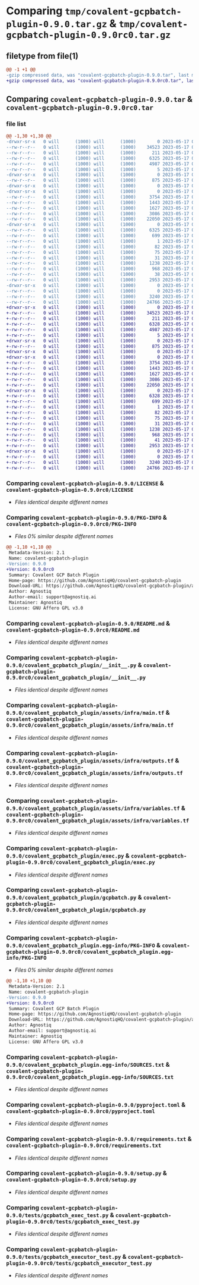 # Comparing `tmp/covalent-gcpbatch-plugin-0.9.0.tar.gz` & `tmp/covalent-gcpbatch-plugin-0.9.0rc0.tar.gz`

## filetype from file(1)

```diff
@@ -1 +1 @@
-gzip compressed data, was "covalent-gcpbatch-plugin-0.9.0.tar", last modified: Wed May 17 01:05:22 2023, max compression
+gzip compressed data, was "covalent-gcpbatch-plugin-0.9.0rc0.tar", last modified: Wed May 17 00:39:22 2023, max compression
```

## Comparing `covalent-gcpbatch-plugin-0.9.0.tar` & `covalent-gcpbatch-plugin-0.9.0rc0.tar`

### file list

```diff
@@ -1,30 +1,30 @@
-drwxr-sr-x   0 will      (1000) will      (1000)        0 2023-05-17 01:05:22.446144 covalent-gcpbatch-plugin-0.9.0/
--rw-r--r--   0 will      (1000) will      (1000)    34523 2023-05-17 00:10:29.000000 covalent-gcpbatch-plugin-0.9.0/LICENSE
--rw-r--r--   0 will      (1000) will      (1000)      211 2023-05-17 00:10:29.000000 covalent-gcpbatch-plugin-0.9.0/MANIFEST.in
--rw-r--r--   0 will      (1000) will      (1000)     6325 2023-05-17 01:05:22.446144 covalent-gcpbatch-plugin-0.9.0/PKG-INFO
--rw-r--r--   0 will      (1000) will      (1000)     4987 2023-05-17 00:10:29.000000 covalent-gcpbatch-plugin-0.9.0/README.md
--rw-r--r--   0 will      (1000) will      (1000)        5 2023-05-17 00:10:29.000000 covalent-gcpbatch-plugin-0.9.0/VERSION
-drwxr-sr-x   0 will      (1000) will      (1000)        0 2023-05-17 01:05:22.445144 covalent-gcpbatch-plugin-0.9.0/covalent_gcpbatch_plugin/
--rw-r--r--   0 will      (1000) will      (1000)      875 2023-05-17 00:10:29.000000 covalent-gcpbatch-plugin-0.9.0/covalent_gcpbatch_plugin/__init__.py
-drwxr-sr-x   0 will      (1000) will      (1000)        0 2023-05-17 01:05:22.445144 covalent-gcpbatch-plugin-0.9.0/covalent_gcpbatch_plugin/assets/
-drwxr-sr-x   0 will      (1000) will      (1000)        0 2023-05-17 01:05:22.446144 covalent-gcpbatch-plugin-0.9.0/covalent_gcpbatch_plugin/assets/infra/
--rw-r--r--   0 will      (1000) will      (1000)     3754 2023-05-17 00:10:29.000000 covalent-gcpbatch-plugin-0.9.0/covalent_gcpbatch_plugin/assets/infra/main.tf
--rw-r--r--   0 will      (1000) will      (1000)     1443 2023-05-17 00:10:29.000000 covalent-gcpbatch-plugin-0.9.0/covalent_gcpbatch_plugin/assets/infra/outputs.tf
--rw-r--r--   0 will      (1000) will      (1000)     1627 2023-05-17 00:10:29.000000 covalent-gcpbatch-plugin-0.9.0/covalent_gcpbatch_plugin/assets/infra/variables.tf
--rw-r--r--   0 will      (1000) will      (1000)     3086 2023-05-17 00:10:29.000000 covalent-gcpbatch-plugin-0.9.0/covalent_gcpbatch_plugin/exec.py
--rw-r--r--   0 will      (1000) will      (1000)    22050 2023-05-17 00:10:29.000000 covalent-gcpbatch-plugin-0.9.0/covalent_gcpbatch_plugin/gcpbatch.py
-drwxr-sr-x   0 will      (1000) will      (1000)        0 2023-05-17 01:05:22.446144 covalent-gcpbatch-plugin-0.9.0/covalent_gcpbatch_plugin.egg-info/
--rw-r--r--   0 will      (1000) will      (1000)     6325 2023-05-17 01:05:22.000000 covalent-gcpbatch-plugin-0.9.0/covalent_gcpbatch_plugin.egg-info/PKG-INFO
--rw-r--r--   0 will      (1000) will      (1000)      699 2023-05-17 01:05:22.000000 covalent-gcpbatch-plugin-0.9.0/covalent_gcpbatch_plugin.egg-info/SOURCES.txt
--rw-r--r--   0 will      (1000) will      (1000)        1 2023-05-17 01:05:22.000000 covalent-gcpbatch-plugin-0.9.0/covalent_gcpbatch_plugin.egg-info/dependency_links.txt
--rw-r--r--   0 will      (1000) will      (1000)       82 2023-05-17 01:05:22.000000 covalent-gcpbatch-plugin-0.9.0/covalent_gcpbatch_plugin.egg-info/entry_points.txt
--rw-r--r--   0 will      (1000) will      (1000)       75 2023-05-17 01:05:22.000000 covalent-gcpbatch-plugin-0.9.0/covalent_gcpbatch_plugin.egg-info/requires.txt
--rw-r--r--   0 will      (1000) will      (1000)       31 2023-05-17 01:05:22.000000 covalent-gcpbatch-plugin-0.9.0/covalent_gcpbatch_plugin.egg-info/top_level.txt
--rw-r--r--   0 will      (1000) will      (1000)     1238 2023-05-17 00:10:29.000000 covalent-gcpbatch-plugin-0.9.0/pyproject.toml
--rw-r--r--   0 will      (1000) will      (1000)      968 2023-05-17 00:10:29.000000 covalent-gcpbatch-plugin-0.9.0/requirements.txt
--rw-r--r--   0 will      (1000) will      (1000)       38 2023-05-17 01:05:22.446144 covalent-gcpbatch-plugin-0.9.0/setup.cfg
--rw-r--r--   0 will      (1000) will      (1000)     2953 2023-05-17 00:27:37.000000 covalent-gcpbatch-plugin-0.9.0/setup.py
-drwxr-sr-x   0 will      (1000) will      (1000)        0 2023-05-17 01:05:22.446144 covalent-gcpbatch-plugin-0.9.0/tests/
--rw-r--r--   0 will      (1000) will      (1000)        0 2023-05-17 00:10:29.000000 covalent-gcpbatch-plugin-0.9.0/tests/__init__.py
--rw-r--r--   0 will      (1000) will      (1000)     3240 2023-05-17 00:10:29.000000 covalent-gcpbatch-plugin-0.9.0/tests/gcpbatch_exec_test.py
--rw-r--r--   0 will      (1000) will      (1000)    24766 2023-05-17 00:10:29.000000 covalent-gcpbatch-plugin-0.9.0/tests/gcpbatch_executor_test.py
+drwxr-sr-x   0 will      (1000) will      (1000)        0 2023-05-17 00:39:22.009761 covalent-gcpbatch-plugin-0.9.0rc0/
+-rw-r--r--   0 will      (1000) will      (1000)    34523 2023-05-17 00:10:29.000000 covalent-gcpbatch-plugin-0.9.0rc0/LICENSE
+-rw-r--r--   0 will      (1000) will      (1000)      211 2023-05-17 00:10:29.000000 covalent-gcpbatch-plugin-0.9.0rc0/MANIFEST.in
+-rw-r--r--   0 will      (1000) will      (1000)     6328 2023-05-17 00:39:22.009761 covalent-gcpbatch-plugin-0.9.0rc0/PKG-INFO
+-rw-r--r--   0 will      (1000) will      (1000)     4987 2023-05-17 00:10:29.000000 covalent-gcpbatch-plugin-0.9.0rc0/README.md
+-rw-r--r--   0 will      (1000) will      (1000)        5 2023-05-17 00:10:29.000000 covalent-gcpbatch-plugin-0.9.0rc0/VERSION
+drwxr-sr-x   0 will      (1000) will      (1000)        0 2023-05-17 00:39:22.008761 covalent-gcpbatch-plugin-0.9.0rc0/covalent_gcpbatch_plugin/
+-rw-r--r--   0 will      (1000) will      (1000)      875 2023-05-17 00:10:29.000000 covalent-gcpbatch-plugin-0.9.0rc0/covalent_gcpbatch_plugin/__init__.py
+drwxr-sr-x   0 will      (1000) will      (1000)        0 2023-05-17 00:39:22.008761 covalent-gcpbatch-plugin-0.9.0rc0/covalent_gcpbatch_plugin/assets/
+drwxr-sr-x   0 will      (1000) will      (1000)        0 2023-05-17 00:39:22.009761 covalent-gcpbatch-plugin-0.9.0rc0/covalent_gcpbatch_plugin/assets/infra/
+-rw-r--r--   0 will      (1000) will      (1000)     3754 2023-05-17 00:10:29.000000 covalent-gcpbatch-plugin-0.9.0rc0/covalent_gcpbatch_plugin/assets/infra/main.tf
+-rw-r--r--   0 will      (1000) will      (1000)     1443 2023-05-17 00:10:29.000000 covalent-gcpbatch-plugin-0.9.0rc0/covalent_gcpbatch_plugin/assets/infra/outputs.tf
+-rw-r--r--   0 will      (1000) will      (1000)     1627 2023-05-17 00:10:29.000000 covalent-gcpbatch-plugin-0.9.0rc0/covalent_gcpbatch_plugin/assets/infra/variables.tf
+-rw-r--r--   0 will      (1000) will      (1000)     3086 2023-05-17 00:10:29.000000 covalent-gcpbatch-plugin-0.9.0rc0/covalent_gcpbatch_plugin/exec.py
+-rw-r--r--   0 will      (1000) will      (1000)    22050 2023-05-17 00:10:29.000000 covalent-gcpbatch-plugin-0.9.0rc0/covalent_gcpbatch_plugin/gcpbatch.py
+drwxr-sr-x   0 will      (1000) will      (1000)        0 2023-05-17 00:39:22.009761 covalent-gcpbatch-plugin-0.9.0rc0/covalent_gcpbatch_plugin.egg-info/
+-rw-r--r--   0 will      (1000) will      (1000)     6328 2023-05-17 00:39:21.000000 covalent-gcpbatch-plugin-0.9.0rc0/covalent_gcpbatch_plugin.egg-info/PKG-INFO
+-rw-r--r--   0 will      (1000) will      (1000)      699 2023-05-17 00:39:21.000000 covalent-gcpbatch-plugin-0.9.0rc0/covalent_gcpbatch_plugin.egg-info/SOURCES.txt
+-rw-r--r--   0 will      (1000) will      (1000)        1 2023-05-17 00:39:21.000000 covalent-gcpbatch-plugin-0.9.0rc0/covalent_gcpbatch_plugin.egg-info/dependency_links.txt
+-rw-r--r--   0 will      (1000) will      (1000)       82 2023-05-17 00:39:21.000000 covalent-gcpbatch-plugin-0.9.0rc0/covalent_gcpbatch_plugin.egg-info/entry_points.txt
+-rw-r--r--   0 will      (1000) will      (1000)       75 2023-05-17 00:39:21.000000 covalent-gcpbatch-plugin-0.9.0rc0/covalent_gcpbatch_plugin.egg-info/requires.txt
+-rw-r--r--   0 will      (1000) will      (1000)       31 2023-05-17 00:39:21.000000 covalent-gcpbatch-plugin-0.9.0rc0/covalent_gcpbatch_plugin.egg-info/top_level.txt
+-rw-r--r--   0 will      (1000) will      (1000)     1238 2023-05-17 00:10:29.000000 covalent-gcpbatch-plugin-0.9.0rc0/pyproject.toml
+-rw-r--r--   0 will      (1000) will      (1000)      968 2023-05-17 00:10:29.000000 covalent-gcpbatch-plugin-0.9.0rc0/requirements.txt
+-rw-r--r--   0 will      (1000) will      (1000)       41 2023-05-17 00:39:22.009761 covalent-gcpbatch-plugin-0.9.0rc0/setup.cfg
+-rw-r--r--   0 will      (1000) will      (1000)     2953 2023-05-17 00:27:37.000000 covalent-gcpbatch-plugin-0.9.0rc0/setup.py
+drwxr-sr-x   0 will      (1000) will      (1000)        0 2023-05-17 00:39:22.009761 covalent-gcpbatch-plugin-0.9.0rc0/tests/
+-rw-r--r--   0 will      (1000) will      (1000)        0 2023-05-17 00:10:29.000000 covalent-gcpbatch-plugin-0.9.0rc0/tests/__init__.py
+-rw-r--r--   0 will      (1000) will      (1000)     3240 2023-05-17 00:10:29.000000 covalent-gcpbatch-plugin-0.9.0rc0/tests/gcpbatch_exec_test.py
+-rw-r--r--   0 will      (1000) will      (1000)    24766 2023-05-17 00:10:29.000000 covalent-gcpbatch-plugin-0.9.0rc0/tests/gcpbatch_executor_test.py
```

### Comparing `covalent-gcpbatch-plugin-0.9.0/LICENSE` & `covalent-gcpbatch-plugin-0.9.0rc0/LICENSE`

 * *Files identical despite different names*

### Comparing `covalent-gcpbatch-plugin-0.9.0/PKG-INFO` & `covalent-gcpbatch-plugin-0.9.0rc0/PKG-INFO`

 * *Files 0% similar despite different names*

```diff
@@ -1,10 +1,10 @@
 Metadata-Version: 2.1
 Name: covalent-gcpbatch-plugin
-Version: 0.9.0
+Version: 0.9.0rc0
 Summary: Covalent GCP Batch Plugin
 Home-page: https://github.com/AgnostiqHQ/covalent-gcpbatch-plugin
 Download-URL: https://github.com/AgnostiqHQ/covalent-gcpbatch-plugin/archive/v0.9.0.tar.gz
 Author: Agnostiq
 Author-email: support@agnostiq.ai
 Maintainer: Agnostiq
 License: GNU Affero GPL v3.0
```

### Comparing `covalent-gcpbatch-plugin-0.9.0/README.md` & `covalent-gcpbatch-plugin-0.9.0rc0/README.md`

 * *Files identical despite different names*

### Comparing `covalent-gcpbatch-plugin-0.9.0/covalent_gcpbatch_plugin/__init__.py` & `covalent-gcpbatch-plugin-0.9.0rc0/covalent_gcpbatch_plugin/__init__.py`

 * *Files identical despite different names*

### Comparing `covalent-gcpbatch-plugin-0.9.0/covalent_gcpbatch_plugin/assets/infra/main.tf` & `covalent-gcpbatch-plugin-0.9.0rc0/covalent_gcpbatch_plugin/assets/infra/main.tf`

 * *Files identical despite different names*

### Comparing `covalent-gcpbatch-plugin-0.9.0/covalent_gcpbatch_plugin/assets/infra/outputs.tf` & `covalent-gcpbatch-plugin-0.9.0rc0/covalent_gcpbatch_plugin/assets/infra/outputs.tf`

 * *Files identical despite different names*

### Comparing `covalent-gcpbatch-plugin-0.9.0/covalent_gcpbatch_plugin/assets/infra/variables.tf` & `covalent-gcpbatch-plugin-0.9.0rc0/covalent_gcpbatch_plugin/assets/infra/variables.tf`

 * *Files identical despite different names*

### Comparing `covalent-gcpbatch-plugin-0.9.0/covalent_gcpbatch_plugin/exec.py` & `covalent-gcpbatch-plugin-0.9.0rc0/covalent_gcpbatch_plugin/exec.py`

 * *Files identical despite different names*

### Comparing `covalent-gcpbatch-plugin-0.9.0/covalent_gcpbatch_plugin/gcpbatch.py` & `covalent-gcpbatch-plugin-0.9.0rc0/covalent_gcpbatch_plugin/gcpbatch.py`

 * *Files identical despite different names*

### Comparing `covalent-gcpbatch-plugin-0.9.0/covalent_gcpbatch_plugin.egg-info/PKG-INFO` & `covalent-gcpbatch-plugin-0.9.0rc0/covalent_gcpbatch_plugin.egg-info/PKG-INFO`

 * *Files 0% similar despite different names*

```diff
@@ -1,10 +1,10 @@
 Metadata-Version: 2.1
 Name: covalent-gcpbatch-plugin
-Version: 0.9.0
+Version: 0.9.0rc0
 Summary: Covalent GCP Batch Plugin
 Home-page: https://github.com/AgnostiqHQ/covalent-gcpbatch-plugin
 Download-URL: https://github.com/AgnostiqHQ/covalent-gcpbatch-plugin/archive/v0.9.0.tar.gz
 Author: Agnostiq
 Author-email: support@agnostiq.ai
 Maintainer: Agnostiq
 License: GNU Affero GPL v3.0
```

### Comparing `covalent-gcpbatch-plugin-0.9.0/covalent_gcpbatch_plugin.egg-info/SOURCES.txt` & `covalent-gcpbatch-plugin-0.9.0rc0/covalent_gcpbatch_plugin.egg-info/SOURCES.txt`

 * *Files identical despite different names*

### Comparing `covalent-gcpbatch-plugin-0.9.0/pyproject.toml` & `covalent-gcpbatch-plugin-0.9.0rc0/pyproject.toml`

 * *Files identical despite different names*

### Comparing `covalent-gcpbatch-plugin-0.9.0/requirements.txt` & `covalent-gcpbatch-plugin-0.9.0rc0/requirements.txt`

 * *Files identical despite different names*

### Comparing `covalent-gcpbatch-plugin-0.9.0/setup.py` & `covalent-gcpbatch-plugin-0.9.0rc0/setup.py`

 * *Files identical despite different names*

### Comparing `covalent-gcpbatch-plugin-0.9.0/tests/gcpbatch_exec_test.py` & `covalent-gcpbatch-plugin-0.9.0rc0/tests/gcpbatch_exec_test.py`

 * *Files identical despite different names*

### Comparing `covalent-gcpbatch-plugin-0.9.0/tests/gcpbatch_executor_test.py` & `covalent-gcpbatch-plugin-0.9.0rc0/tests/gcpbatch_executor_test.py`

 * *Files identical despite different names*

